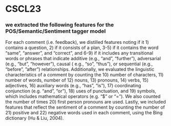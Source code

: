 # CSCL23
### we extracted the following features for the POS/Semantic/Sentiment tagger model

For each comment (i.e. feedback), we distilled features noting if it 1) contains a question, 2) if it consists of a plan, 3-5) if it contains the word “same”, “answer”, and “correct”, and 6-9) if it includes any transitional words or phrases that indicate additive (e.g., “and”,  “further”), adversarial (e.g., “but”, “however”), causal ( e.g., “so”, “thus”), or sequential (e.g., “before”, ”after”) relationships. Additionally, we evaluated the linguistic characteristics of a comment by counting the 10) number of characters, 11) number of words, number of 12) nouns, 13) pronouns, 14) verbs, 15) adjectives, 16) auxiliary words (e.g., “has”, “is”), 17) coordinating conjunction (e.g. “and”, “or”), 18) uses of punctuation, and 19) symbols, which includes mathematical operators (e.g. “$” or “=”). We also counted the number of times 20) first person pronouns are used. Lastly, we included features that reflect the sentiment of a comment by counting the number of 21) positive and 22) negative words used in each comment, using the Bing dictionary (Hu & Liu, 2004). 
